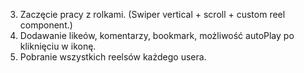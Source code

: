 3. Zaczęcie pracy z rolkami. (Swiper vertical + scroll + custom reel component.)
4. Dodawanie likeów, komentarzy, bookmark, możliwość autoPlay po kliknięciu w ikonę.
5. Pobranie wszystkich reelsów każdego usera.
